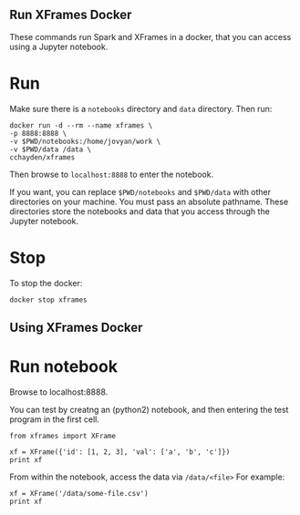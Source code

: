 Run XFrames Docker
------------------

These commands run Spark and XFrames in a docker,
that you can access using a Jupyter notebook.

Run
===
Make sure there is a `notebooks` directory and `data` directory.
Then run:

    docker run -d --rm --name xframes \
    -p 8888:8888 \
    -v $PWD/notebooks:/home/jovyan/work \
    -v $PWD/data /data \
    cchayden/xframes
    
Then browse to `localhost:8888` to enter the notebook.

If you want, you can replace `$PWD/notebooks` and `$PWD/data` with
other directories on your machine.  You must pass an absolute pathname.
These directories store the notebooks and data that you access
through the Jupyter notebook.

Stop
===
To stop the docker:

    docker stop xframes

Using XFrames Docker
--------------------

Run notebook
============
Browse to localhost:8888.

You can test by creatng an (python2) notebook, and then
entering the test program in the first cell.

    from xframes import XFrame

    xf = XFrame({'id': [1, 2, 3], 'val': ['a', 'b', 'c']})
    print xf

From within the notebook, access the data via `/data/<file>`
For example:

    xf = XFrame('/data/some-file.csv')
    print xf
